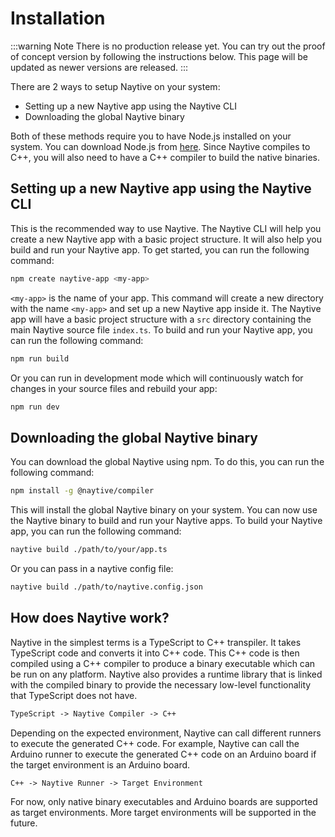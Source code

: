 # Installation

:::warning Note
There is no production release yet. You can try out the proof of concept version by following the instructions below. This page will be updated as newer versions are released.
:::

There are 2 ways to setup Naytive on your system:

- Setting up a new Naytive app using the Naytive CLI
- Downloading the global Naytive binary

Both of these methods require you to have Node.js installed on your system. You can download Node.js from [here](https://nodejs.org/en/download/). Since Naytive compiles to C++, you will also need to have a C++ compiler to build the native binaries.

## Setting up a new Naytive app using the Naytive CLI

This is the recommended way to use Naytive. The Naytive CLI will help you create a new Naytive app with a basic project structure. It will also help you build and run your Naytive app. To get started, you can run the following command:

```bash
npm create naytive-app <my-app>
```

`<my-app>` is the name of your app. This command will create a new directory with the name `<my-app>` and set up a new Naytive app inside it. The Naytive app will have a basic project structure with a `src` directory containing the main Naytive source file `index.ts`. To build and run your Naytive app, you can run the following command:

```bash
npm run build
```

Or you can run in development mode which will continuously watch for changes in your source files and rebuild your app:

```bash
npm run dev
```

## Downloading the global Naytive binary

You can download the global Naytive using npm. To do this, you can run the following command:

```bash
npm install -g @naytive/compiler
```

This will install the global Naytive binary on your system. You can now use the Naytive binary to build and run your Naytive apps. To build your Naytive app, you can run the following command:

```bash
naytive build ./path/to/your/app.ts
```

Or you can pass in a naytive config file:

```bash
naytive build ./path/to/naytive.config.json
```

## How does Naytive work?

Naytive in the simplest terms is a TypeScript to C++ transpiler. It takes TypeScript code and converts it into C++ code. This C++ code is then compiled using a C++ compiler to produce a binary executable which can be run on any platform. Naytive also provides a runtime library that is linked with the compiled binary to provide the necessary low-level functionality that TypeScript does not have.

```md
TypeScript -> Naytive Compiler -> C++
```

Depending on the expected environment, Naytive can call different runners to execute the generated C++ code. For example, Naytive can call the Arduino runner to execute the generated C++ code on an Arduino board if the target environment is an Arduino board.

```md
C++ -> Naytive Runner -> Target Environment
```

For now, only native binary executables and Arduino boards are supported as target environments. More target environments will be supported in the future.
